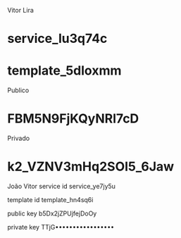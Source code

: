 Vitor Lira
# service_lu3q74c

# template_5dloxmm

Publico
# FBM5N9FjKQyNRl7cD

Privado
# k2_VZNV3mHq2SOI5_6Jaw


João Vitor
service id
service_ye7jy5u

template id
template_hn4sq6i

public key
b5Dx2jZPUjfejDoOy

private key
TTjG•••••••••••••••••
